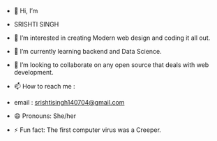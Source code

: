- 👋 Hi, I’m
- SRISHTI SINGH
- 👀 I’m interested in creating Modern web design and coding it all out.
- 🌱 I’m currently learning backend and Data Science.
- 💞️ I’m looking to collaborate on any open source that deals with web development.
- 📫 How to reach me :
- email : srishtisingh140704@gmail.com

- 😄 Pronouns: She/her
- ⚡ Fun fact: The first computer virus was a Creeper.

<!---
srishtisingh1407/srishtisingh1407 is a ✨ special ✨ repository because its `README.md` (this file) appears on your GitHub profile.
You can click the Preview link to take a look at your changes.
--->
